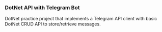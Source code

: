 ### DotNet API with Telegram Bot

DotNet practice project that implements a Telegram API client with basic DotNet CRUD API to store/retrieve messages.